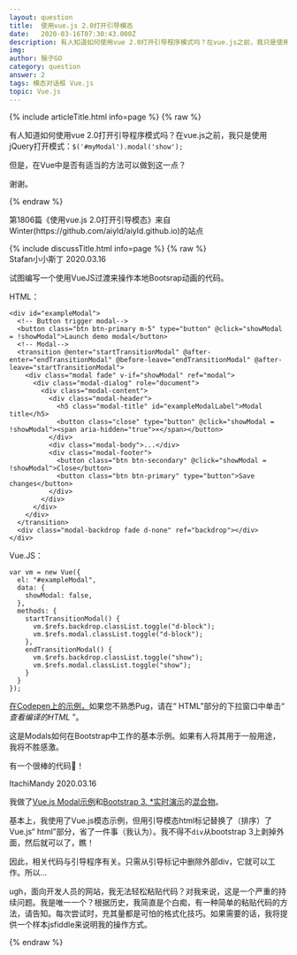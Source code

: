 ```yaml
---
layout: question
title:  使用vue.js 2.0打开引导模态
date:   2020-03-16T07:30:43.000Z
description: 有人知道如何使用vue 2.0打开引导程序模式吗？在vue.js之前，我只是使用jQuery打开模式：$('#myModal').modal('show'...
img: 
author: 猴子GO
category: question
answer: 2
tags: 模态对话框 Vue.js
topic: Vue.js
---
```

<div class="article-root">
  <div class="article">
    {% include articleTitle.html info=page %}
    {% raw %}
    <div class="article-content"><p><font style="vertical-align: inherit;"><font style="vertical-align: inherit;">有人知道如何使用vue 2.0打开引导程序模式吗？</font><font style="vertical-align: inherit;">在vue.js之前，我只是使用jQuery打开模式：</font></font><code>$('#myModal').modal('show');</code></p>

<p><font style="vertical-align: inherit;"><font style="vertical-align: inherit;">但是，在Vue中是否有适当的方法可以做到这一点？ </font></font></p>

<p><font style="vertical-align: inherit;"><font style="vertical-align: inherit;">谢谢。</font></font></p></div>
    {% endraw %}
  </div>
  <p class="winter_mark">第1806篇《使用vue.js 2.0打开引导模态》来自Winter(https://github.com/aiyld/aiyld.github.io)的站点</p>
  <div class="discuss-wrapper">
    {% include discussTitle.html info=page %}
    {% raw %}
    <div class="discuss-item">
        <div class="discuss-parent">
          <div class="discuss-meta">
            <span class="discuss-user">Stafan小小斯丁</span>
            <span class="discuss-time">2020.03.16</span>
          </div>
          <div class="discuss-comment"><p><font style="vertical-align: inherit;"><font style="vertical-align: inherit;">试图编写一个使用VueJS过渡来操作本地Bootsrap动画的代码。</font></font></p>

<p><font style="vertical-align: inherit;"><font style="vertical-align: inherit;">HTML：</font></font></p>

<pre><code>&lt;div id="exampleModal"&gt;<font></font>
  &lt;!-- Button trigger modal--&gt;<font></font>
  &lt;button class="btn btn-primary m-5" type="button" @click="showModal = !showModal"&gt;Launch demo modal&lt;/button&gt;<font></font>
  &lt;!-- Modal--&gt;<font></font>
  &lt;transition @enter="startTransitionModal" @after-enter="endTransitionModal" @before-leave="endTransitionModal" @after-leave="startTransitionModal"&gt;<font></font>
    &lt;div class="modal fade" v-if="showModal" ref="modal"&gt;<font></font>
      &lt;div class="modal-dialog" role="document"&gt;<font></font>
        &lt;div class="modal-content"&gt;<font></font>
          &lt;div class="modal-header"&gt;<font></font>
            &lt;h5 class="modal-title" id="exampleModalLabel"&gt;Modal title&lt;/h5&gt;<font></font>
            &lt;button class="close" type="button" @click="showModal = !showModal"&gt;&lt;span aria-hidden="true"&gt;×&lt;/span&gt;&lt;/button&gt;<font></font>
          &lt;/div&gt;<font></font>
          &lt;div class="modal-body"&gt;...&lt;/div&gt;<font></font>
          &lt;div class="modal-footer"&gt;<font></font>
            &lt;button class="btn btn-secondary" @click="showModal = !showModal"&gt;Close&lt;/button&gt;<font></font>
            &lt;button class="btn btn-primary" type="button"&gt;Save changes&lt;/button&gt;<font></font>
          &lt;/div&gt;<font></font>
        &lt;/div&gt;<font></font>
      &lt;/div&gt;<font></font>
    &lt;/div&gt;<font></font>
  &lt;/transition&gt;<font></font>
  &lt;div class="modal-backdrop fade d-none" ref="backdrop"&gt;&lt;/div&gt;<font></font>
&lt;/div&gt;<font></font>
</code></pre>

<p><font style="vertical-align: inherit;"><font style="vertical-align: inherit;">Vue.JS：</font></font></p>

<pre><code>var vm = new Vue({<font></font>
  el: "#exampleModal",<font></font>
  data: {<font></font>
    showModal: false,<font></font>
  },<font></font>
  methods: {<font></font>
    startTransitionModal() {<font></font>
      vm.$refs.backdrop.classList.toggle("d-block");<font></font>
      vm.$refs.modal.classList.toggle("d-block");<font></font>
    },<font></font>
    endTransitionModal() {<font></font>
      vm.$refs.backdrop.classList.toggle("show");<font></font>
      vm.$refs.modal.classList.toggle("show");<font></font>
    }<font></font>
  }<font></font>
});<font></font>
</code></pre>

<p><a href="https://codepen.io/CrabPipe/pen/ZPVvYQ?editors=1011" rel="nofollow noreferrer"><font style="vertical-align: inherit;"><font style="vertical-align: inherit;">在Codepen上的示例，</font></font></a><font style="vertical-align: inherit;"><font style="vertical-align: inherit;">如果您不熟悉Pug，请</font><font style="vertical-align: inherit;">在“ HTML”部分的下拉窗口中</font><font style="vertical-align: inherit;">单击“ </font></font><em><font style="vertical-align: inherit;"><font style="vertical-align: inherit;">查看编译的HTML</font></font></em><font style="vertical-align: inherit;"><font style="vertical-align: inherit;"> ”。</font></font></p>

<p><font style="vertical-align: inherit;"><font style="vertical-align: inherit;">这是Modals如何在Bootstrap中工作的基本示例。</font><font style="vertical-align: inherit;">如果有人将其用于一般用途，我将不胜感激。</font></font></p>

<p><font style="vertical-align: inherit;"><font style="vertical-align: inherit;">有一个很棒的代码🦀！</font></font></p></div>
        </div></div><div class="discuss-item">
        <div class="discuss-parent">
          <div class="discuss-meta">
            <span class="discuss-user">ItachiMandy</span>
            <span class="discuss-time">2020.03.16</span>
          </div>
          <div class="discuss-comment"><p><font style="vertical-align: inherit;"><font style="vertical-align: inherit;">我做了</font></font><a href="https://vuejs.org/v2/examples/modal.html" rel="nofollow noreferrer"><font style="vertical-align: inherit;"><font style="vertical-align: inherit;">Vue.js Modal示例</font></font></a><font style="vertical-align: inherit;"><font style="vertical-align: inherit;">和</font></font><a href="http://getbootstrap.com/javascript/#live-demo" rel="nofollow noreferrer"><font style="vertical-align: inherit;"><font style="vertical-align: inherit;">Bootstrap 3. *实时演示</font></font></a><font style="vertical-align: inherit;"><font style="vertical-align: inherit;">的</font><a href="https://vuejs.org/v2/examples/modal.html" rel="nofollow noreferrer"><font style="vertical-align: inherit;">混合物</font></a><font style="vertical-align: inherit;">。</font></font></p>

<p><font style="vertical-align: inherit;"><font style="vertical-align: inherit;">基本上，我使用了Vue.js模态示例，但用引导模态html标记替换了（排序）了Vue.js“ html”部分，省了一件事（我认为）。</font><font style="vertical-align: inherit;">我不得不</font></font><code>div</code><font style="vertical-align: inherit;"><font style="vertical-align: inherit;">从bootstrap 3上剥掉</font><font style="vertical-align: inherit;">外面</font><font style="vertical-align: inherit;">，然后就可以了，瞧！</font></font></p>

<p><font style="vertical-align: inherit;"><font style="vertical-align: inherit;">因此，相关代码与引导程序有关。</font><font style="vertical-align: inherit;">只需从引导标记中删除外部div，它就可以工作。</font><font style="vertical-align: inherit;">所以...</font></font></p>

<p><font style="vertical-align: inherit;"><font style="vertical-align: inherit;">ugh，面向开发人员的网站，我无法轻松粘贴代码？</font><font style="vertical-align: inherit;">对我来说，这是一个严重的持续问题。</font><font style="vertical-align: inherit;">我是唯一一个？</font><font style="vertical-align: inherit;">根据历史，我简直是个白痴，有一种简单的粘贴代码的方法，请告知。</font><font style="vertical-align: inherit;">每次尝试时，充其量都是可怕的格式化技巧。</font><font style="vertical-align: inherit;">如果需要的话，我将提供一个样本jsfiddle来说明我的操作方式。</font></font></p></div>
        </div></div>
    {% endraw %}
  </div>
<div>
